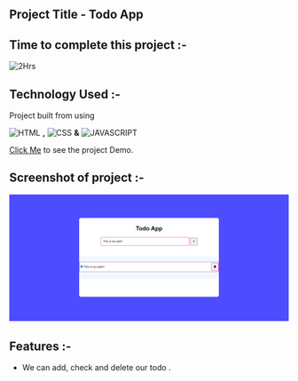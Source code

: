 ## **Project Title** - Todo App

##  Time to complete this project :-
![2Hrs](https://img.shields.io/badge/2-Hrs-green)


## Technology Used :-

Project  built from using

![HTML](https://img.shields.io/badge/HTML5-orange) 
**,**
![CSS](https://img.shields.io/badge/CSS3-blue)
**&**
![JAVASCRIPT](https://img.shields.io/badge/JAVASCRIPT-yellow)

[Click Me](https://to-do-app-khushal.netlify.app/) to see the project Demo.



## Screenshot of  project :-
![screenshot](./to-do.png)




## Features :-

- We can add, check and delete our todo .

